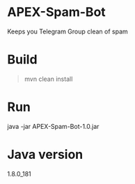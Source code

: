 # APEX-Spam-Bot
Keeps you Telegram Group clean of spam
# Build
> mvn clean install
# Run
java -jar APEX-Spam-Bot-1.0.jar
# Java version
1.8.0_181
